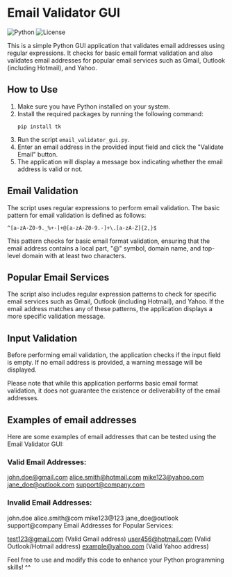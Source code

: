 # Email Validator GUI
![Python](https://img.shields.io/badge/python-3.10-blue.svg)
![License](https://img.shields.io/badge/license-MIT-green.svg)

This is a simple Python GUI application that validates email addresses using regular expressions. It checks for basic email format validation and also validates email addresses for popular email services such as Gmail, Outlook (including Hotmail), and Yahoo.

## How to Use

1. Make sure you have Python installed on your system.
2. Install the required packages by running the following command:
   ```
   pip install tk
   ```
3. Run the script `email_validator_gui.py`.
4. Enter an email address in the provided input field and click the "Validate Email" button.
5. The application will display a message box indicating whether the email address is valid or not.

## Email Validation

The script uses regular expressions to perform email validation. The basic pattern for email validation is defined as follows:
```
^[a-zA-Z0-9._%+-]+@[a-zA-Z0-9.-]+\.[a-zA-Z]{2,}$
```
This pattern checks for basic email format validation, ensuring that the email address contains a local part, "@" symbol, domain name, and top-level domain with at least two characters.

## Popular Email Services

The script also includes regular expression patterns to check for specific email services such as Gmail, Outlook (including Hotmail), and Yahoo. If the email address matches any of these patterns, the application displays a more specific validation message.

## Input Validation

Before performing email validation, the application checks if the input field is empty. If no email address is provided, a warning message will be displayed.

Please note that while this application performs basic email format validation, it does not guarantee the existence or deliverability of the email addresses.

## Examples of email addresses
Here are some examples of email addresses that can be tested using the Email Validator GUI:

### Valid Email Addresses:

john.doe@gmail.com
alice.smith@hotmail.com
mike123@yahoo.com
jane_doe@outlook.com
support@company.com

### Invalid Email Addresses:
john.doe
alice.smith@com
mike123@123
jane_doe@outlook
support@company
Email Addresses for Popular Services:

test123@gmail.com (Valid Gmail address)
user456@hotmail.com (Valid Outlook/Hotmail address)
example@yahoo.com (Valid Yahoo address)

Feel free to use and modify this code to enhance your Python programming skills! ^^
